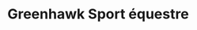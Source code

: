 ---
title: "Greenhawk Sport équestre"
url: /vaudreuil-dorion/greenhawk-sport-equestre/
shop: sports
---